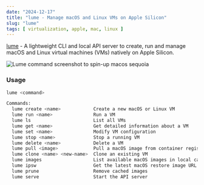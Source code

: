 ```yaml
---
date: "2024-12-17"
title: "lume - Manage macOS and Linux VMs on Apple Silicon"
slug: "lume"
tags: [ virtualization, apple, mac, linux ]
---
```




[lume][1] - A lightweight CLI and local API server to create, run and manage macOS and Linux virtual machines (VMs) natively on Apple Silicon.

![Lume command screenshot to spin-up macos sequoia][2]

### Usage
```bash
lume <command>

Commands:
  lume create <name>            Create a new macOS or Linux VM
  lume run <name>               Run a VM
  lume ls                       List all VMs
  lume get <name>               Get detailed information about a VM
  lume set <name>               Modify VM configuration
  lume stop <name>              Stop a running VM
  lume delete <name>            Delete a VM
  lume pull <image>             Pull a macOS image from container registry
  lume clone <name> <new-name>  Clone an existing VM
  lume images                   List available macOS images in local cache
  lume ipsw                     Get the latest macOS restore image URL
  lume prune                    Remove cached images
  lume serve                    Start the API server
```



   [1]: https://github.com/trycua/lume
   [2]: https://raw.githubusercontent.com/trycua/lume/refs/heads/main/img/cli.png
